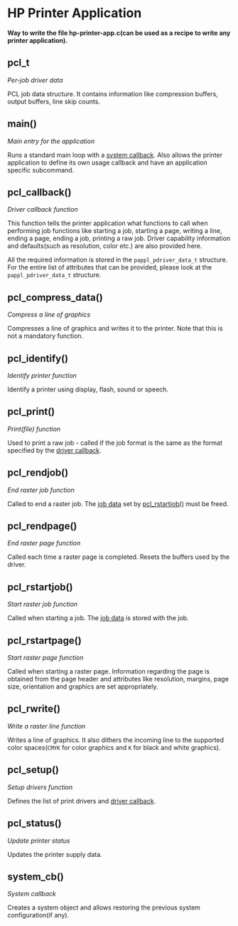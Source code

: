 HP Printer Application
======================

**Way to write the file hp-printer-app.c(can be used as a recipe to write
any printer application).**

## pcl_t

*Per-job driver data*

PCL job data structure. It contains information like compression buffers,
output buffers, line skip counts.

## main()

*Main entry for the application*

Runs a standard main loop with a [system callback](#system_cb()). Also allows
the printer application to define its own usage callback and have an application
specific subcommand.

## pcl_callback()

*Driver callback function*

This function tells the printer application what functions to call when performing
job functions like starting a job, starting a page, writing a line, ending a page,
ending a job, printing a raw job. Driver capability information and defaults(such
as resolution, color etc.) are also provided here.

All the required information is stored in the `pappl_pdriver_data_t` structure. For
the entire list of attributes that can be provided, please look at the
`pappl_pdriver_data_t` structure.

## pcl_compress_data()

*Compress a line of graphics*

Compresses a line of graphics and writes it to the printer. Note that this is not a
mandatory function.

## pcl_identify()

*Identify printer function*

Identify a printer using display, flash, sound or speech.

## pcl_print()

*Print(file) function*

Used to print a raw job - called if the job format is the same as the format
specified by the [driver callback](#pcl_callback()).

## pcl_rendjob()

*End raster job function*

Called to end a raster job. The [job data](#pcl_t) set by
[pcl_rstartjob()](#pcl_rstartjob()) must be freed.

## pcl_rendpage()

*End raster page function*

Called each time a raster page is completed. Resets the buffers used by the driver. 

## pcl_rstartjob()

*Start raster job function*

Called when starting a job. The [job data](#pcl_t) is stored with the job.

## pcl_rstartpage()

*Start raster page function*

Called when starting a raster page. Information regarding the page is obtained
from the page header and attributes like resolution, margins, page size, orientation
and graphics are set appropriately.

## pcl_rwrite()

*Write a raster line function*

Writes a line of graphics. It also dithers the incoming line to the supported
color spaces(`CMYK` for color graphics and `K` for black and white graphics).

## pcl_setup()

*Setup drivers function*

Defines the list of print drivers and [driver callback](#pcl_callback()).

## pcl_status()

*Update printer status*

Updates the printer supply data.

## system_cb()

*System callback*

Creates a system object and allows restoring the previous system configuration(if any).